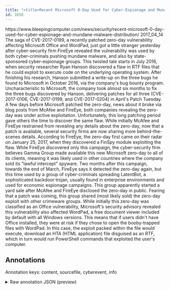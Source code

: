 ```yaml
---
title: "<title>Recent Microsoft 0-Day Used for Cyber-Espionage and Mundane Malware Distribution</title>"
id: 1656
---
```


<title>Recent Microsoft 0-Day Used for Cyber-Espionage and Mundane Malware Distribution</title>
<source> https://www.bleepingcomputer.com/news/security/recent-microsoft-0-day-used-for-cyber-espionage-and-mundane-malware-distribution/ </source>
<date> 2017_04_14 </date>
<text>
The saga of CVE-2017-0199, a recently patched zero-day vulnerability affecting Microsoft Office and WordPad, just got a little stranger yesterday after cyber-security firm FireEye revealed the vulnerability was used by both cyber-criminals pushing mundane malware, and also by state-sponsored cyber-espionage groups.
This twisted tale starts in July 2016, when security researcher Ryan Hanson discovered a flaw in RTF files that he could exploit to execute code on the underlying operating system.
After finishing his research, Hanson submitted a write-up on the three bugs he found to Microsoft in October 2016, via the company's bug bounty program.
Uncharacteristic to Microsoft, the company took almost six months to fix the three bugs discovered by Hanson, delivering patches for all three (CVE-2017-0106, CVE-2017-0199, and CVE-2017-0204) in April's Patch Tuesday.
A few days before Microsoft patched the zero-day, news about it broke via blog posts from McAfee and FireEye, both companies revealing the zero-day was under active exploitation.
Unfortunately, this long patching period gave others the time to discover the same flaw. While initially McAfee and FireEye restrained from revealing any details about the zero-day, now that a patch is available, several security firms are now sharing more behind-the-scenes details.
According to FireEye, the zero-day first came on their radar on January 25, 2017, when they discovered a FinSpy module exploiting the flaw.
While FireEye discovered only this campaign, the cyber-security firm believes Gamma Group made available this new Microsoft zero-day to all of its clients, meaning it was likely used in other countries where the company sold its "lawful intercept" spyware.
Two months after this campaign, towards the end of March, FireEye says it detected the zero-day again, but this time used by a group of cyber-criminals spreading LatentBot, a sophisticated backdoor trojan, usually found in enterprise environments and used for economic espionage campaigns.
This group apparently started a yard sale after McAfee and FireEye disclosed the zero-day in public. Fearing that a patch was coming, this group shared (most likely sold) the zero-day exploit with other crimeware groups.
While initially this zero-day was classified as an Office vulnerability, Microsoft's security advisory revealed this vulnerability also affected WordPad, a free document viewer included by default with all Windows versions.
This means that if users didn't have Office installed, they were at risk if they chose to open the booby-trapped files with WordPad. In this case, the exploit packed within the file would execute, download an HTA (HTML application) file disguised as an RTF, which in turn would run PowerShell commands that exploited the user's computer.
</text>



## Annotations

Annotation keys: content, sourcefile, cyberevent, info

<details>
<summary>Raw annotation JSON (preview)</summary>

```json
{
  "content": "The saga of CVE-2017-0199, a recently patched zero-day vulnerability affecting Microsoft Office and WordPad, just got a little stranger yesterday after cyber-security firm FireEye revealed the vulnerability was used by both cyber-criminals pushing mundane malware, and also by state-sponsored cyber-espionage groups. This twisted tale starts in July 2016, when security researcher Ryan Hanson discovered a flaw in RTF files that he could exploit to execute code on the underlying operating system. After finishing his research, Hanson submitted a write-up on the three bugs he found to Microsoft in October 2016, via the company's bug bounty program. Uncharacteristic to Microsoft, the company took almost six months to fix the three bugs discovered by Hanson, delivering patches for all three (CVE-2017-0106, CVE-2017-0199, and CVE-2017-0204) in April's Patch Tuesday. A few days before Microsoft patched the zero-day, news about it broke via blog posts from McAfee and FireEye, both companies revealing the zero-day was under active exploitation. Unfortunately, this long patching period gave others the time to discover the same flaw. While initially McAfee and FireEye restrained from revealing any details about the zero-day, now that a patch is available, several security firms are now sharing more behind-the-scenes details. According to FireEye, the zero-day first came on their radar on January 25, 2017, when they discovered a FinSpy module exploiting the flaw. While FireEye discovered only this campaign, the cyber-security firm believes Gamma Group made available this new Microsoft zero-day to all of its clients, meaning it was likely used in other countries where the company sold its \"lawful intercept\" spyware. Two months after this campaign, towards the end of March, FireEye says it detected the zero-day again, but this time used by a group of cyber-criminals spreading LatentBot, a sophisticated backdoor trojan, usually found in enterprise environments and used for economic espionage campaigns. This group apparently started a yard sale after McAfee and FireEye disclosed the zero-day in public. Fearing that a patch was coming, this group shared (most likely sold) the zero-day exploit with other crimeware groups. While initially this zero-day was classified as an Office vulnerability, Microsoft's security advisory revealed this vulnerability also affected WordPad, a free document viewer included by default with all Windows versions. This means that if users didn't have Office installed, they were at risk if they chose to open the booby-trapped files with WordPad. In this case, the exploit packed within the file would execute, download an HTA (HTML application) file disguised as an RTF, which in turn would run PowerShell commands that exploited the user's computer.",
  "sourcefile": "1656.txt",
  "cyberevent": {
    "hopper": [
      {
        "index": 0,
        "relation": "Same",
        "events": [
          {
            "index": "E6",
            "type": "Vulnerability-related",
            "realis": "Actual",
            "nugget": {
              "startOffset": 720,
              "index": "T24",
              "endOffset": 723,
              "text": "fix"
            },
            "argument": [
              {
                "index": "T23",
                "text": "the company",
                "endOffset": 693,
                "role": {
                  "type": "Releaser"
                },
                "startOffset": 682,
                "type": "Organization"
              },
              {
                "index": "T35",
                "text": "six months",
                "endOffset": 716,
                "role": {
                  "type": "Time"
                },
                "startOffset": 706,
                "type": "Time"
              }
            ],
            "subtype": "PatchVulnerability"
          },
          {
            "index": "E8",
            "type": "Vulnerability-related",
  
```
</details>
